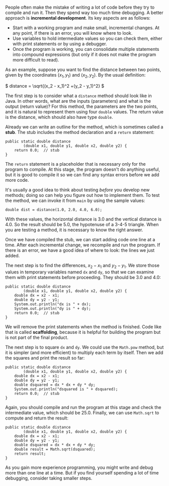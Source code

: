 People often make the mistake of writing a lot of code before they try to compile and run it. Then they spend way too much time debugging. A better approach is **incremental development**. Its key aspects are as follows:



* Start with a working program and make small, incremental changes. At any point, if there is an error, you will know where to look.
* Use variables to hold intermediate values so you can check them, either with print statements or by using a debugger.
* Once the program is working, you can consolidate multiple statements into compound expressions (but only if it does not make the program more difficult to read).



As an example, suppose you want to find the distance between two points, given by the coordinates $(x_1, y_1)$ and $(x_2, y_2)$. By the usual definition:

$ distance = \sqrt{(x_2 - x_1)^2 +(y_2 - y_1)^2} $

The first step is to consider what a `distance` method should look like in Java. In other words, what are the inputs (parameters) and what is the output (return value)? For this method, the parameters are the two points, and it is natural to represent them using four `double` values. The return value is the distance, which should also have type `double`.


Already we can write an outline for the method, which is sometimes called a **stub**. The stub includes the method declaration and a `return` statement:

```code
public static double distance
        (double x1, double y1, double x2, double y2) {
    return 0.0;  // stub
}
```

The `return` statement is a placeholder that is necessary only for the program to compile. At this stage, the program doesn't do anything useful, but it is good to compile it so we can find any syntax errors before we add more code.


It's usually a good idea to think about testing *before* you develop new methods; doing so can help you figure out how to implement them. To test the method, we can invoke it from `main` by using the sample values:

```code
double dist = distance(1.0, 2.0, 4.0, 6.0);
```

With these values, the horizontal distance is 3.0 and the vertical distance is 4.0. So the result should be 5.0, the hypotenuse of a 3-4-5 triangle. When you are testing a method, it is necessary to know the right answer.

Once we have compiled the stub, we can start adding code one line at a time. After each incremental change, we recompile and run the program. If there is an error, we have a good idea of where to look: the lines we just added.

The next step is to find the differences, $x_2 - x_1$ and $y_2 - y_1$. We store those values in temporary variables named `dx` and `dy`, so that we can examine them with print statements before proceeding. They should be 3.0 and 4.0:

```code
public static double distance
        (double x1, double y1, double x2, double y2) {
    double dx = x2 - x1;
    double dy = y2 - y1;
    System.out.println("dx is " + dx);
    System.out.println("dy is " + dy);
    return 0.0;  // stub
}
```


We will remove the print statements when the method is finished. Code like that is called **scaffolding**, because it is helpful for building the program but is not part of the final product.

The next step is to square `dx` and `dy`. We could use the `Math.pow` method, but it is simpler (and more efficient) to multiply each term by itself. Then we add the squares and print the result so far:

```code
public static double distance
        (double x1, double y1, double x2, double y2) {
    double dx = x2 - x1;
    double dy = y2 - y1;
    double dsquared = dx * dx + dy * dy;
    System.out.println("dsquared is " + dsquared);
    return 0.0;  // stub
}
```

Again, you should compile and run the program at this stage and check the intermediate value, which should be 25.0. Finally, we can use `Math.sqrt` to compute and return the result:

```code
public static double distance
        (double x1, double y1, double x2, double y2) {
    double dx = x2 - x1;
    double dy = y2 - y1;
    double dsquared = dx * dx + dy * dy;
    double result = Math.sqrt(dsquared);
    return result;
}
```


As you gain more experience programming, you might write and debug more than one line at a time. But if you find yourself spending a lot of time debugging, consider taking smaller steps.